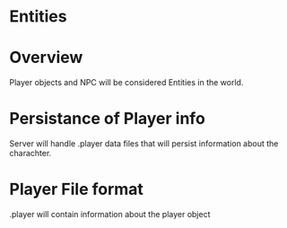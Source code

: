 # Entities

# Overview
Player objects and NPC will be considered Entities in the world.

# Persistance of Player info
Server will handle .player data files that will persist information about the charachter.

# Player File format
.player will contain information about the player object